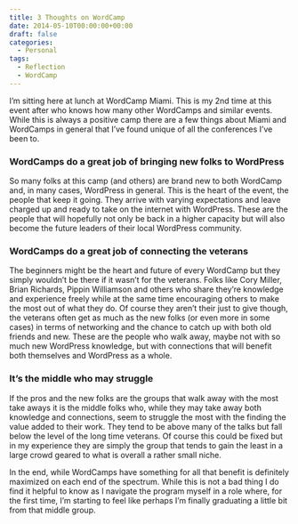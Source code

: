 ```yaml
---
title: 3 Thoughts on WordCamp
date: 2014-05-10T00:00:00+00:00
draft: false
categories:
  - Personal
tags:
  - Reflection
  - WordCamp
---
```


I’m sitting here at lunch at WordCamp Miami. This is my 2nd time at this event after who knows how many other WordCamps and similar events. While this is always a positive camp there are a few things about Miami and WordCamps in general that I’ve found unique of all the conferences I’ve been to.

### WordCamps do a great job of bringing new folks to WordPress

So many folks at this camp (and others) are brand new to both WordCamp and, in many cases, WordPress in general. This is the heart of the event, the people that keep it going. They arrive with varying expectations and leave charged up and ready to take on the internet with WordPress. These are the people that will hopefully not only be back in a higher capacity but will also become the future leaders of their local WordPress community.

### WordCamps do a great job of connecting the veterans

The beginners might be the heart and future of every WordCamp but they simply wouldn’t be there if it wasn’t for the veterans. Folks like Cory Miller, Brian Richards, Pippin Williamson and others who share they’re knowledge and experience freely while at the same time encouraging others to make the most out of what they do. Of course they aren’t their just to give though, the veterans often get as much as the new folks (or even more in some cases) in terms of networking and the chance to catch up with both old friends and new. These are the people who walk away, maybe not with so much new WordPress knowledge, but with connections that will benefit both themselves and WordPress as a whole.

### It’s the middle who may struggle

If the pros and the new folks are the groups that walk away with the most take aways it is the middle folks who, while they may take away both knowledge and connections, seem to struggle the most with the finding the value added to their work. They tend to be above many of the talks but fall below the level of the long time veterans. Of course this could be fixed but in my experience they are simply the group that tends to gain the least in a large crowd geared to what is overall a rather small niche.

In the end, while WordCamps have something for all that benefit is definitely maximized on each end of the spectrum. While this is not a bad thing I do find it helpful to know as I navigate the program myself in a role where, for the first time, I’m starting to feel like perhaps I’m finally graduating a little bit from that middle group.